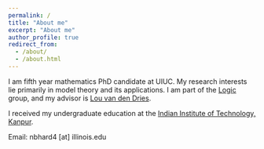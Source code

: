 ```yaml
---
permalink: /
title: "About me"
excerpt: "About me"
author_profile: true
redirect_from: 
  - /about/
  - /about.html
---
```


I am fifth year mathematics PhD candidate at UIUC. My research interests lie primarily in model theory and its applications. I am part of the <a href="https://math.illinois.edu/research/faculty-research/logic" target="_blank">Logic</a> group, and my advisor is <a href="https://math.illinois.edu/directory/profile/vddries" target="_blank">Lou van den Dries</a>. 
        
I received my undergraduate education at the <a href="http://www.iitk.ac.in" target="_blank"> Indian Institute of Technology, Kanpur</a>.

Email: nbhard4 [at] illinois.edu 
